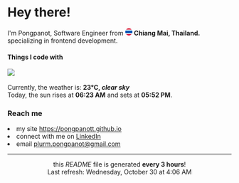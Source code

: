 <h1>Hey there!</h1>
<p>I'm Pongpanot, Software Engineer from <img src="./asset/thailand.png" width="16"/> <b>Chiang Mai, Thailand.</b> specializing in frontend development.</p>

<h4>Things I code with</h4>
<p align="left">
  <a href="https://pongpanott.github.io">
    <img src="https://skillicons.dev/icons?i=js,ts,html,css,react,nextjs,tailwind,redux,rxjs,express,mysql,postgres,sequelize,mongodb,nodejs,npm,github,docker&perline=6" />
  </a>
</p>


<p>Currently, the weather is: <b> 23°C, <i>clear sky</i></b></br>Today, the sun rises at <b>06:23 AM</b> and sets at <b>05:52 PM</b>.</p>

<h3>Reach me </h3>
    <li>my site <a href="https://pongpanott.github.io/" target="_blank" rel="noopener noreferrer">https://pongpanott.github.io</a> </li>
    <li>connect with me on <a href="https://www.linkedin.com/in/pongpanot-tunkrongsin-b61449139/" target="_blank" rel="noopener noreferrer">LinkedIn</a> 
    <li>email <a href="mailto:plurm.pongpanot@gmail.com">plurm.pongpanot@gmail.com</a> </li>

<hr />
<p align="center">this <i>README</i> file is generated <b>every 3 hours</b>!
</br>
Last refresh: Wednesday, October 30 at 4:06 AM


